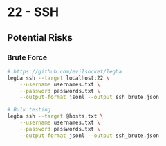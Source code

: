 # 22 - SSH

## Potential Risks

### Brute Force

```bash
# https://github.com/evilsocket/legba
legba ssh --target localhost:22 \
    --username usernames.txt \
    --password passwords.txt \
    --output-format jsonl --output ssh_brute.json

# Bulk testing
legba ssh --target @hosts.txt \
    --username usernames.txt \
    --password passwords.txt \
    --output-format jsonl --output ssh_brute.json
```
